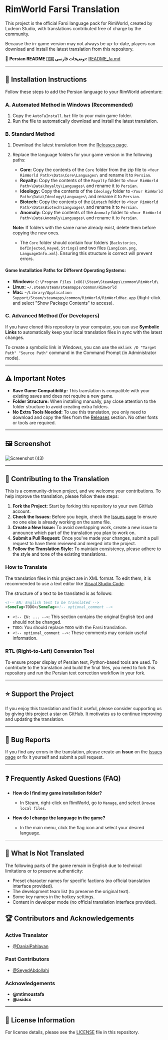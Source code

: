 # RimWorld Farsi Translation

This project is the official Farsi language pack for RimWorld, created by Ludeon Studio, with translations contributed free of charge by the community.

Because the in-game version may not always be up-to-date, players can download and install the latest translation from this repository.

🌟 **Persian README 🇮🇷 توضیحات فارسی:** [README_fa.md](https://github.com/Ludeon/RimWorld-Farsi/blob/master/README_fa.md)

---

## 🚀 **Installation Instructions**

Follow these steps to add the Persian language to your RimWorld adventure:

### **A. Automated Method in Windows (Recommended)**

1.  Copy the `AutoFaInstall.bat` file to your main game folder.
2.  Run the file to automatically download and install the latest translation.

### **B. Standard Method**

1.  Download the latest translation from the [Releases page](https://github.com/Ludeon/RimWorld-Farsi/releases).
2.  Replace the language folders for your game version in the following paths:

    *   **Core:** Copy the contents of the `Core` folder from the zip file to `<Your RimWorld Path>\Data\Core\Languages\` and rename it to `Persian`.
    *   **Royalty:** Copy the contents of the `Royalty` folder to `<Your RimWorld Path>\Data\Royalty\Languages\` and rename it to `Persian`.
    *   **Ideology:** Copy the contents of the `Ideology` folder to `<Your RimWorld Path>\Data\Ideology\Languages\` and rename it to `Persian`.
    *   **Biotech:** Copy the contents of the `Biotech` folder to `<Your RimWorld Path>\Data\Biotech\Languages\` and rename it to `Persian`.
    *   **Anomaly:** Copy the contents of the `Anomaly` folder to `<Your RimWorld Path>\Data\Anomaly\Languages\` and rename it to `Persian`.

    **Note:** If folders with the same name already exist, delete them before copying the new ones.

    *   The `Core` folder should contain four folders (`Backstories`, `DefInjected`, `Keyed`, `Strings`) and two files (`LangIcon.png`, `LanguageInfo.xml`). Ensuring this structure is correct will prevent errors.

#### **Game Installation Paths for Different Operating Systems:**

*   **Windows:** `C:\Program Files (x86)\Steam\SteamApps\common\RimWorld\`
*   **Linux:** `~/.steam/steam/steamapps/common/Rimworld`
*   **Mac:** `~/Library/Application Support/Steam/steamapps/common/RimWorld/RimWorldMac.app` (Right-click and select "Show Package Contents" to access).



### **C. Advanced Method (for Developers)**

If you have cloned this repository to your computer, you can use **Symbolic Links** to automatically keep your local translation files in sync with the latest changes.

To create a symbolic link in Windows, you can use the `mklink /D "Target Path" "Source Path"` command in the Command Prompt (in Administrator mode).

---

## ⚠️ **Important Notes**


*   **Save Game Compatibility:** This translation is compatible with your existing saves and does not require a new game.
*   **Folder Structure:** When installing manually, pay close attention to the folder structure to avoid creating extra folders.
*   **No Extra Tools Needed:** To use this translation, you only need to download and copy the files from the [Releases](https://github.com/Ludeon/RimWorld-Farsi/releases) section. No other fonts or tools are required.

---

## 🖼️ **Screenshot**

![Screenshot (43)](https://github.com/user-attachments/assets/87633f91-a012-4567-8f07-15aec21a4be2)

---

## 🤝 **Contributing to the Translation**

This is a community-driven project, and we welcome your contributions. To help improve the translation, please follow these steps:

1.  **Fork the Project:** Start by forking this repository to your own GitHub account.
2.  **Check the Issues:** Before you begin, check the [Issues page](https://github.com/Ludeon/RimWorld-Farsi/issues) to ensure no one else is already working on the same file.
3.  **Create a New Issue:** To avoid overlapping work, create a new issue to announce which part of the translation you plan to work on.
4.  **Submit a Pull Request:** Once you've made your changes, submit a pull request to have them reviewed and merged into the project.
5.  **Follow the Translation Style:** To maintain consistency, please adhere to the style and tone of the existing translations.

### **How to Translate**

The translation files in this project are in XML format. To edit them, it is recommended to use a text editor like [Visual Studio Code](https://code.visualstudio.com/).

The structure of a text to be translated is as follows:

```xml
<!-- EN: English text to be translated -->
<SomeTag>TODO</SomeTag><!-- optional_comment -->
```

*   `<!-- EN: ... -->`: This section contains the original English text and should not be changed.
*   `TODO`: You should replace `TODO` with the Farsi translation.
*   `<!-- optional_comment -->`: These comments may contain useful information.

### **RTL (Right-to-Left) Conversion Tool**

To ensure proper display of Persian text, Python-based tools are used. To contribute to the translation and build the final files, you need to fork this repository and run the Persian text correction workflow in your fork.

---

## ⭐ **Support the Project**

If you enjoy this translation and find it useful, please consider supporting us by giving this project a star on GitHub. It motivates us to continue improving and updating the translation.

---

## 📛 **Bug Reports**

If you find any errors in the translation, please create an **Issue** on the [Issues page](https://github.com/Ludeon/RimWorld-Farsi/issues) or fix it yourself and submit a pull request.

---

## ❓ **Frequently Asked Questions (FAQ)**

*   **How do I find my game installation folder?**
    *   In Steam, right-click on RimWorld, go to `Manage`, and select `Browse local files`.

*   **How do I change the language in the game?**
    *   In the main menu, click the flag icon and select your desired language.

---

## 🚫 **What Is Not Translated**

The following parts of the game remain in English due to technical limitations or to preserve authenticity:

*   Preset character names for specific factions (no official translation interface provided).
*   The development team list (to preserve the original text).
*   Some key names in the hotkey settings.
*   Content in developer mode (no official translation interface provided).


## 🏆 **Contributors and Acknowledgements**

### **Active Translator**
*   [@DanialPahlavan](https://github.com/DanialPahlavan)

### **Past Contributors**
*   [@SeyedAbdollahi](https://github.com/SeyedAbdollahi)

### **Acknowledgements**
*   **@mtimoustafa** 
* **@asidsx**

---

## 📜 **License Information**

For license details, please see the [LICENSE](https://github.com/Ludeon/RimWorld-Farsi/blob/master/LICENSE) file in this repository.
